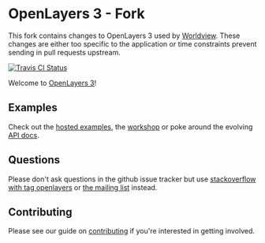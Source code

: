 # OpenLayers 3 - Fork

This fork contains changes to OpenLayers 3 used by [Worldview](https://github.com/nasa-gibs/worldview). These changes are either too specific to the application or time constraints prevent sending in pull requests upstream.

[![Travis CI Status](https://secure.travis-ci.org/openlayers/ol3.svg)](http://travis-ci.org/#!/openlayers/ol3)

Welcome to [OpenLayers 3](http://openlayers.org/)!

## Examples
Check out the [hosted examples](http://openlayers.org/en/master/examples/), the [workshop](http://openlayers.org/ol3-workshop/) or poke around the evolving [API docs](http://openlayers.org/en/master/apidoc/).

## Questions
Please don't ask questions in the github issue tracker but use [stackoverflow with tag openlayers](http://stackoverflow.com/questions/tagged/openlayers) or [the mailing list](https://groups.google.com/forum/#!forum/ol3-dev) instead.

## Contributing
Please see our guide on [contributing](CONTRIBUTING.md) if you're interested in getting involved.
